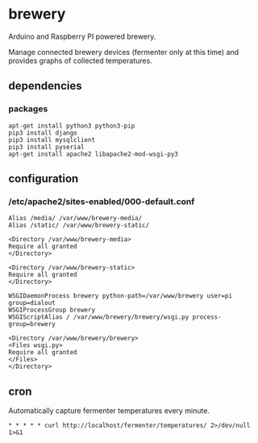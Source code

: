# brewery

Arduino and Raspberry PI powered brewery.

Manage connected brewery devices (fermenter only at this time) and provides graphs of collected temperatures.

## dependencies

### packages

```
apt-get install python3 python3-pip
pip3 install django
pip3 install mysqlclient
pip3 install pyserial
apt-get install apache2 libapache2-mod-wsgi-py3
```

## configuration

### /etc/apache2/sites-enabled/000-default.conf

```
Alias /media/ /var/www/brewery-media/
Alias /static/ /var/www/brewery-static/

<Directory /var/www/brewery-media>
Require all granted
</Directory>

<Directory /var/www/brewery-static>
Require all granted
</Directory>

WSGIDaemonProcess brewery python-path=/var/www/brewery user=pi group=dialout
WSGIProcessGroup brewery
WSGIScriptAlias / /var/www/brewery/brewery/wsgi.py process-group=brewery

<Directory /var/www/brewery/brewery>
<Files wsgi.py>
Require all granted
</Files>
</Directory>
```

## cron

Automatically capture fermenter temperatures every minute.
```
* * * * * curl http://localhost/fermenter/temperatures/ 2>/dev/null 1>&1
```
